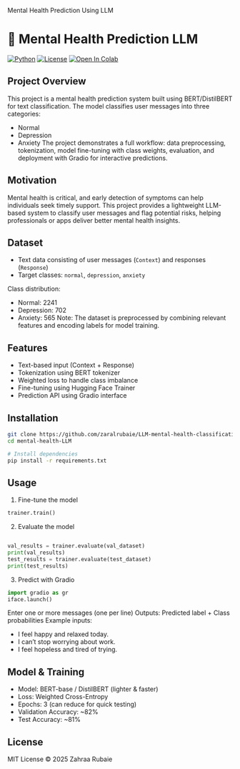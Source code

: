 Mental Health Prediction Using LLM
# 🧠 Mental Health Prediction LLM
[![Python](https://img.shields.io/badge/python-3.11-blue.svg)](https://www.python.org/)
[![License](https://img.shields.io/badge/license-MIT-green.svg)](LICENSE)
[![Open In Colab](https://colab.research.google.com/assets/colab-badge.svg)](https://colab.research.google.com/drive/16Ryhn8WmFloFnQJLlF4Gv1wPdBB5dryY)

## Project Overview
This project is a mental health prediction system built using BERT/DistilBERT for text classification. The model classifies user messages into three categories:
- Normal
- Depression
- Anxiety
The project demonstrates a full workflow: data preprocessing, tokenization, model fine-tuning with class weights, evaluation, and deployment with Gradio for interactive predictions.

## Motivation
Mental health is critical, and early detection of symptoms can help individuals seek timely support. This project provides a lightweight LLM-based system to classify user messages and flag potential risks, helping professionals or apps deliver better mental health insights.

## Dataset
- Text data consisting of user messages (`Context`) and responses (`Response`)  
- Target classes: `normal`, `depression`, `anxiety`  

Class distribution:
- Normal: 2241
- Depression: 702
- Anxiety: 565
Note: The dataset is preprocessed by combining relevant features and encoding labels for model training.

## Features

- Text-based input (Context + Response)
- Tokenization using BERT tokenizer
- Weighted loss to handle class imbalance
- Fine-tuning using Hugging Face Trainer
- Prediction API using Gradio interface

## Installation
```bash
git clone https://github.com/zaralrubaie/LLM-mental-health-classification.git
cd mental-health-LLM

# Install dependencies
pip install -r requirements.txt
```
## Usage 
1. Fine-tune the model
```python
trainer.train()
```
2. Evaluate the model
```python

val_results = trainer.evaluate(val_dataset)
print(val_results)
test_results = trainer.evaluate(test_dataset)
print(test_results)
```
3. Predict with Gradio
 ```python
 import gradio as gr
iface.launch()
```
Enter one or more messages (one per line)
Outputs: Predicted label + Class probabilities
Example inputs:
- I feel happy and relaxed today.
- I can’t stop worrying about work.
- I feel hopeless and tired of trying.

## Model & Training
- Model: BERT-base / DistilBERT (lighter & faster)
- Loss: Weighted Cross-Entropy
- Epochs: 3 (can reduce for quick testing)
- Validation Accuracy: ~82%
- Test Accuracy: ~81%

## License
MIT License © 2025 Zahraa Rubaie

